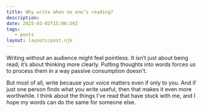 ```yaml
---
title: Why write when no one’s reading?
description:
date: 2025-03-02T15:06:59Z
tags:
   - posts
layout: layouts/post.njk
---
```


Writing without an audience might feel pointless. It isn’t just about being read; it’s about thinking more clearly. Putting thoughts into words forces us to process them in a way passive consumption doesn't.

But most of all, write because your voice matters even if only to you. And if just one person finds what you write useful, then that makes it even more worthwhile. I think about the things I’ve read that have stuck with me, and I hope my words can do the same for someone else.
